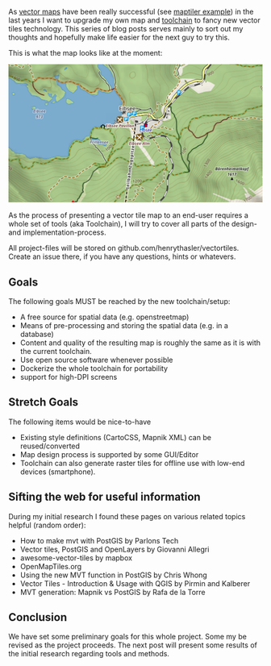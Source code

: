 
As [vector maps](https://en.wikipedia.org/wiki/Vector_tiles) have been really successful (see [maptiler example](https://www.maptiler.com/maps/#topo//vector/13.55/10.99274/47.45656)) in the last years I want to upgrade my own map and [toolchain](https://github.com/henrythasler/TileGenerator) to fancy new vector tiles technology. This series of blog posts serves mainly to sort out my thoughts and hopefully make life easier for the next guy to try this.

This is what the map looks like at the moment:

![rastermap](/img/cyclemap-raster-current.png)

As the process of presenting a vector tile map to an end-user requires a whole set of tools (aka Toolchain), I will try to cover all parts of the design- and implementation-process.

All project-files will be stored on github.com/henrythasler/vectortiles. Create an issue there, if you have any questions, hints or whatevers.

## Goals

The following goals MUST be reached by the new toolchain/setup:

- A free source for spatial data (e.g. openstreetmap)
- Means of pre-processing and storing the spatial data (e.g. in a database)
- Content and quality of the resulting map is roughly the same as it is with the current toolchain.
- Use open source software whenever possible
- Dockerize the whole toolchain for portability
- support for high-DPI screens

## Stretch Goals

The following items would be nice-to-have

- Existing style definitions (CartoCSS, Mapnik XML) can be reused/converted
- Map design process is supported by some GUI/Editor
- Toolchain can also generate raster tiles for offline use with low-end devices (smartphone).

## Sifting the web for useful information

During my initial research I found these pages on various related topics helpful (random order):

- How to make mvt with PostGIS by Parlons Tech
- Vector tiles, PostGIS and OpenLayers by Giovanni Allegri
- awesome-vector-tiles by mapbox
- OpenMapTiles.org
- Using the new MVT function in PostGIS by Chris Whong
- Vector Tiles - Introduction & Usage with QGIS by Pirmin and Kalberer
- MVT generation: Mapnik vs PostGIS by Rafa de la Torre

## Conclusion

We have set some preliminary goals for this whole project. Some my be revised as the project proceeds. The next post will present some results of the initial research regarding tools and methods.
